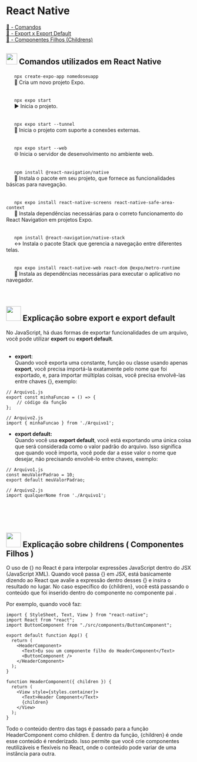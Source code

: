 # React Native

[:round_pushpin: - Comandos](#-comandos-utilizados-em-react-native) <br>
[:round_pushpin: - Export x Export Default](#-explicação-sobre-export-e-export-default) <br>
[:round_pushpin: - Componentes Filhos (Childrens)](#-explicação-sobre-childrens--componentes-filhos-) <br>

## <img src="https://cdn.jsdelivr.net/gh/devicons/devicon/icons/react/react-original.svg" width="30" height="30"/> Comandos utilizados em React Native
&ensp; &ensp; ``` npx create-expo-app nomedoseuapp ``` <br>
&ensp; &ensp; 🚀 Cria um novo projeto Expo. <br> <br>

&ensp; &ensp; ``` npx expo start ``` <br>
&ensp; &ensp; ▶️ Inicia o projeto. <br> <br>

&ensp; &ensp; ``` npx expo start --tunnel ```<br>
&ensp; &ensp; 🔗 Inicia o projeto com suporte a conexões externas. <br> <br>

&ensp; &ensp; ``` npx expo start --web ``` <br>
&ensp; &ensp; 🌐 Inicia o servidor de desenvolvimento no ambiente web. <br> <br>

&ensp; &ensp; ``` npm install @react-navigation/native ``` <br>
&ensp; &ensp; 🔖 Instala o pacote em seu projeto, que fornece as funcionalidades básicas para navegação. <br> <br>

&ensp; &ensp; ``` npx expo install react-native-screens react-native-safe-area-context ``` <br>
&ensp; &ensp; 📱 Instala dependências necessárias para o correto funcionamento do React Navigation em projetos Expo. <br> <br>

&ensp; &ensp; ``` npm install @react-navigation/native-stack ``` <br>
&ensp; &ensp; ↔️ Instala o pacote Stack que gerencia a navegação entre diferentes telas. <br> <br>

&ensp; &ensp; ``` npx expo install react-native-web react-dom @expo/metro-runtime ``` <br>
&ensp; &ensp; 🔧 Instala as dependências necessárias para executar o aplicativo no navegador. <br> <br> <br>

## <img src="https://cdn.jsdelivr.net/gh/devicons/devicon@latest/icons/gitbook/gitbook-original.svg" width="40" height="40" /> Explicação sobre export e export default<br>

No JavaScript, há duas formas de exportar funcionalidades de um arquivo, você pode utilizar <strong>export</strong> ou <strong>export default</strong>.  <br><br>
- <strong>export</strong>: <br>
Quando você exporta uma constante, função ou classe usando apenas <strong>export</strong>, você precisa importá-la exatamente pelo nome que foi exportado, e, para importar múltiplas coisas, você precisa envolvê-las entre chaves {}, exemplo:
```
// Arquivo1.js
export const minhaFuncao = () => {
    // código da função
};

// Arquivo2.js
import { minhaFuncao } from './Arquivo1';
```
- <strong>export default:</strong> <br>
Quando você usa <strong>export default</strong>, você está exportando uma única coisa que será considerada como o valor padrão do arquivo. Isso significa que quando você importa, você pode dar a esse valor o nome que desejar, não precisando envolvê-lo entre chaves, exemplo:

```
// Arquivo1.js
const meuValorPadrao = 10;
export default meuValorPadrao;

// Arquivo2.js
import qualquerNome from './Arquivo1';
```       
<br> <br> <br>
## <img src="https://cdn-icons-png.flaticon.com/128/135/135031.png" width="40" height="40" /> Explicação sobre childrens ( Componentes Filhos )<br>

O uso de {} no React é para interpolar expressões JavaScript dentro do JSX (JavaScript XML). Quando você passa {} em JSX, está basicamente dizendo ao React que avalie a expressão dentro desses {} e insira o resultado no lugar. No caso específico do {children}, você está passando o conteúdo que foi inserido dentro do componente <HeaderComponent> no componente pai <App>.

Por exemplo, quando você faz:

```
import { StyleSheet, Text, View } from "react-native";
import React from "react";
import ButtonComponent from "./src/components/ButtonComponent";

export default function App() {
  return (
    <HeaderComponent>
      <Text>Eu sou um componente filho do HeaderComponent</Text>
      <ButtonComponent />
    </HeaderComponent>
  );
}

function HeaderComponent({ children }) {
  return (
    <View style={styles.container}>
      <Text>Header Component</Text>
      {children}
    </View>
  );
}

```

Todo o conteúdo dentro das tags <HeaderComponent> é passado para a função HeaderComponent como children. E dentro da função, {children} é onde esse conteúdo é renderizado. Isso permite que você crie componentes reutilizáveis e flexíveis no React, onde o conteúdo pode variar de uma instância para outra.


